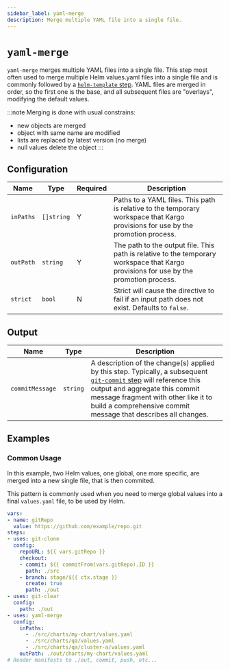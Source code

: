 ```yaml
---
sidebar_label: yaml-merge
description: Merge multiple YAML file into a single file.
---
```


# `yaml-merge`

`yaml-merge` merges multiple YAML files into a single file. This step
most often used to merge multiple Helm values.yaml files into a single
file and is commonly followed by a [`helm-template` step](helm-template.md).
YAML files are merged in order, so the first one is the base, and all
subsequent files are "overlays", modifying the default values.

:::note
Merging is done with usual constrains:
- new objects are merged
- object with same name are modified
- lists are replaced by latest version (no merge)
- null values delete the object
:::

## Configuration

| Name | Type | Required | Description |
|------|------|----------|-------------|
| `inPaths` | `[]string` | Y | Paths to a YAML files. This path is relative to the temporary workspace that Kargo provisions for use by the promotion process. |
| `outPath` | `string` | Y | The path to the output file. This path is relative to the temporary workspace that Kargo provisions for use by the promotion process. |
| `strict` | `bool` | N | Strict will cause the directive to fail if an input path does not exist. Defaults to `false`. |

## Output

| Name | Type | Description |
|------|------|-------------|
| `commitMessage` | `string` | A description of the change(s) applied by this step. Typically, a subsequent [`git-commit` step](git-commit.md) will reference this output and aggregate this commit message fragment with other like it to build a comprehensive commit message that describes all changes. |

## Examples

### Common Usage

In this example, two Helm values, one global, one more specific, are merged
into a new single file, that is then commited.

This pattern is commonly used when you need to merge global values
into a final `values.yaml` file, to be used by Helm.

```yaml
vars:
- name: gitRepo
  value: https://github.com/example/repo.git
steps:
- uses: git-clone
  config:
    repoURL: ${{ vars.gitRepo }}
    checkout:
    - commit: ${{ commitFrom(vars.gitRepo).ID }}
      path: ./src
    - branch: stage/${{ ctx.stage }}
      create: true
      path: ./out
- uses: git-clear
  config:
    path: ./out
- uses: yaml-merge
  config:
    inPaths:
      - ./src/charts/my-chart/values.yaml
      - ./src/charts/qa/values.yaml
      - ./src/charts/qa/cluster-a/values.yaml
    outPath: ./out/charts/my-chart/values.yaml
# Render manifests to ./out, commit, push, etc...
```
